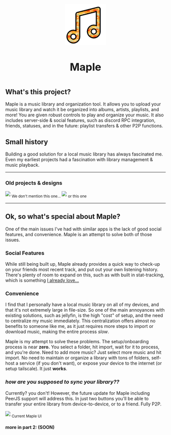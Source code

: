 <p align="center">
    <img src="https://raw.githubusercontent.com/Cattn/Maple/d3edeef4f7bce80170f58220a677d1fecc7c40f2/resources/maple_main_icon.png" width="128" alt="Maple Icon"/>
</p>

<h3 align="center">
    <strong><h1>Maple<h1></strong>
</h3>

## What's this project?
Maple is a music library and organization tool. It allows you to upload your music library and watch it be organized into albums, artists, playlists, and more! You are given robust controls to play and organize your music. It also includes server-side & social features, such as discord RPC integration, friends, statuses, and in the future: playlist transfers & other P2P functions.

## Small history
Building a good solution for a local music library has always fascinated me. Even my earliest projects had a fascination with library management & music playback.

<hr>

### Old projects & designs

<img src="https://play.maple.music/SMS/uploads/oldumla.png">
<sub> We don't mention this one... </sub>


<img src="https://play.maple.music/SMS/uploads/oldoldumla.png">
<sub> or this one </sub>

<hr>

## Ok, so what's special about Maple?
One of the main issues I've had with similar apps is the lack of good social features, and convenience. Maple is an attempt to solve both of those issues.

### Social Features
While still being built up, Maple already provides a quick way to check-up on your friends most recent track, and put out your own listening history. There's plenty of room to expand on this, such as with built in stat-tracking, which is something [I already love...](https://stats.fm/catt)

### Convenience
I find that I personally have a local music library on all of my devices, and that it's not extremely large in file-size. So one of the main annoyances with existing solutions, such as jellyfin, is the high "cost" of setup, and the need to centralize my music immediately. This centralization offers almost no benefits to someone like me, as it just requires more steps to import or download music, making the entire process *slow*. 

Maple is my attempt to solve these problems. The setup/onboarding process is near **zero.** You select a folder, hit import, wait for it to process, and you're done. Need to add more music? Just select more music and hit import. No need to maintain or organize a library with tons of folders, self-host a service (if you don't want), or expose your device to the internet (or setup tailscale). It just **works**.

### *how are you supposed to sync your library??*
Currently? you don't! However, the future update for Maple including PeerJS support will address this. In just two buttons you'll be able to transfer your entire library from device-to-device, or to a friend. Fully P2P.

<img src="https://play.maple.music/SMS/uploads/mapleshow.png">
<sub> Current Maple UI </sub>


#### more in part 2: (SOON)